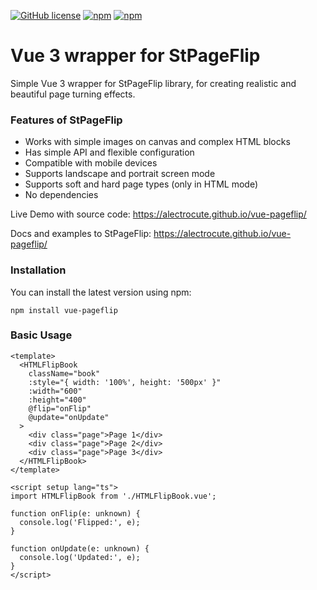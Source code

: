[![GitHub license](https://img.shields.io/github/license/alectrocute/vue-pageflip)](https://github.com/alectrocute/vue-pageflip/blob/master/LICENSE) [![npm](https://img.shields.io/npm/v/vue-pageflip)](https://www.npmjs.com/package/vue-pageflip) [![npm](https://img.shields.io/npm/dm/vue-pageflip)](https://npmcharts.com/compare/vue-pageflip?minimal=true)

# Vue 3 wrapper for StPageFlip

Simple Vue 3 wrapper for StPageFlip library, for creating realistic and beautiful page turning effects.

### Features of StPageFlip

-   Works with simple images on canvas and complex HTML blocks
-   Has simple API and flexible configuration
-   Compatible with mobile devices
-   Supports landscape and portrait screen mode
-   Supports soft and hard page types (only in HTML mode)
-   No dependencies

Live Demo with source code: https://alectrocute.github.io/vue-pageflip/

Docs and examples to StPageFlip: https://alectrocute.github.io/vue-pageflip/

### Installation

You can install the latest version using npm:

`npm install vue-pageflip`

### Basic Usage

```vue
<template>
  <HTMLFlipBook
    className="book"
    :style="{ width: '100%', height: '500px' }"
    :width="600"
    :height="400"
    @flip="onFlip"
    @update="onUpdate"
  >
    <div class="page">Page 1</div>
    <div class="page">Page 2</div>
    <div class="page">Page 3</div>
  </HTMLFlipBook>
</template>

<script setup lang="ts">
import HTMLFlipBook from './HTMLFlipBook.vue';

function onFlip(e: unknown) {
  console.log('Flipped:', e);
}

function onUpdate(e: unknown) {
  console.log('Updated:', e);
}
</script>
```
